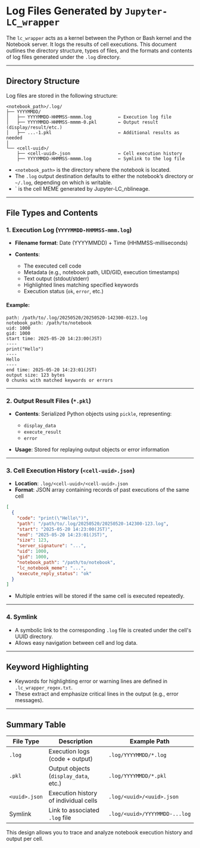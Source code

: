 # Log Files Generated by `Jupyter-LC_wrapper`

The `lc_wrapper` acts as a kernel between the Python or Bash kernel and the Notebook server. It logs the results of cell executions. This document outlines the directory structure, types of files, and the formats and contents of log files generated under the `.log` directory.

---

## Directory Structure

Log files are stored in the following structure:

```
<notebook_path>/.log/
├── YYYYMMDD/
│   ├── YYYYMMDD-HHMMSS-mmmm.log          ← Execution log file
│   ├── YYYYMMDD-HHMMSS-mmmm-0.pkl        ← Output result (display/result/etc.)
│   ├── ...-1.pkl                         ← Additional results as needed
│
└── <cell-uuid>/
    ├── <cell-uuid>.json                  ← Cell execution history
    ├── YYYYMMDD-HHMMSS-mmmm.log          ← Symlink to the log file
```

* `<notebook_path>` is the directory where the notebook is located.
* The `.log` output destination defaults to either the notebook’s directory or `~/.log`, depending on which is writable.
* `<cell-uuid> is the cell MEME generated by Jupyter-LC_nblineage.

---

## File Types and Contents

### 1. Execution Log (`YYYYMMDD-HHMMSS-mmm.log`)

* **Filename format**: Date (YYYYMMDD) + Time (HHMMSS-milliseconds)
* **Contents**:

  * The executed cell code
  * Metadata (e.g., notebook path, UID/GID, execution timestamps)
  * Text output (stdout/stderr)
  * Highlighted lines matching specified keywords
  * Execution status (`ok`, `error`, etc.)

#### Example:

```
path: /path/to/.log/20250520/20250520-142300-0123.log
notebook_path: /path/to/notebook
uid: 1000
gid: 1000
start time: 2025-05-20 14:23:00(JST)
----
print("Hello")
----
Hello
----
end time: 2025-05-20 14:23:01(JST)
output size: 123 bytes
0 chunks with matched keywords or errors
```

---

### 2. Output Result Files (`*.pkl`)

* **Contents**: Serialized Python objects using `pickle`, representing:

  * `display_data`
  * `execute_result`
  * `error`

* **Usage**: Stored for replaying output objects or error information

---

### 3. Cell Execution History (`<cell-uuid>.json`)

* **Location**: `.log/<cell-uuid>/<cell-uuid>.json`
* **Format**: JSON array containing records of past executions of the same cell

```json
[
  {
    "code": "print(\"Hello\")",
    "path": "/path/to/.log/20250520/20250520-142300-123.log",
    "start": "2025-05-20 14:23:00(JST)",
    "end": "2025-05-20 14:23:01(JST)",
    "size": 123,
    "server_signature": "...",
    "uid": 1000,
    "gid": 1000,
    "notebook_path": "/path/to/notebook",
    "lc_notebook_meme": "...",
    "execute_reply_status": "ok"
  }
]
```

* Multiple entries will be stored if the same cell is executed repeatedly.

---

### 4. Symlink

* A symbolic link to the corresponding `.log` file is created under the cell's UUID directory.
* Allows easy navigation between cell and log data.

---

## Keyword Highlighting

* Keywords for highlighting error or warning lines are defined in `.lc_wrapper_regex.txt`.
* These extract and emphasize critical lines in the output (e.g., error messages).

---

## Summary Table

| File Type     | Description                           | Example Path                  |
| ------------- | ------------------------------------- | ----------------------------- |
| `.log`        | Execution logs (code + output)        | `.log/YYYYMMDD/*.log`         |
| `.pkl`        | Output objects (`display_data`, etc.) | `.log/YYYYMMDD/*.pkl`         |
| `<uuid>.json` | Execution history of individual cells | `.log/<uuid>/<uuid>.json`     |
| Symlink       | Link to associated `.log` file        | `.log/<uuid>/YYYYMMDD-...log` |

This design allows you to trace and analyze notebook execution history and output per cell.
